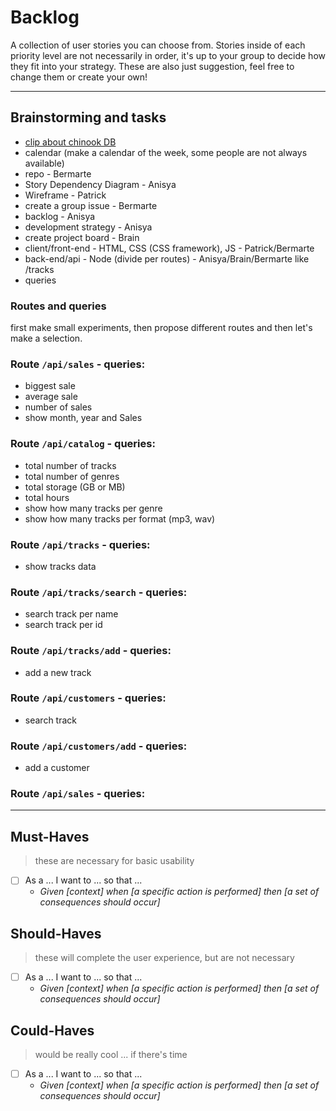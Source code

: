 # Backlog

A collection of user stories you can choose from.  Stories inside of each priority level are not necessarily in order, it's up to your group to decide how they fit into your strategy.  These are also just suggestion, feel free to change them or create your own!


---
## Brainstorming and tasks

- [clip about chinook DB](https://www.youtube.com/watch?v=3i3Z3y46KsM)
- calendar (make a calendar of the week, some people are not always available)
- repo - Bermarte
- Story Dependency Diagram - Anisya
- Wireframe - Patrick
- create a group issue - Bermarte
- backlog - Anisya
- development strategy - Anisya
- create project board - Brain
- client/front-end - HTML, CSS (CSS framework), JS - Patrick/Bermarte
- back-end/api - Node (divide per routes) - Anisya/Brain/Bermarte
  like /tracks
- queries

### Routes and queries

first make small experiments, then propose different routes and then let's make a selection.

### Route `/api/sales` - queries:
- biggest sale
- average sale
- number of sales
- show month, year and Sales

### Route `/api/catalog` - queries:
- total number of tracks
- total number of genres
- total storage (GB or MB)
- total hours
- show how many tracks per genre
- show how many tracks per format (mp3, wav)
### Route `/api/tracks` - queries:
- show tracks data

### Route `/api/tracks/search` - queries:
- search track per name
- search track per id

### Route `/api/tracks/add` - queries:
- add a new track
### Route `/api/customers` - queries:
- search track

### Route `/api/customers/add` - queries:
- add a customer

### Route `/api/sales` - queries:

---
## Must-Haves

> these are necessary for basic usability

- [ ] As a ... I want to ... so that ...
  - _Given [context] when [a specific action is performed] then [a set of consequences should occur]_

## Should-Haves

> these will complete the user experience, but are not necessary

- [ ] As a ... I want to ... so that ...
  - _Given [context] when [a specific action is performed] then [a set of consequences should occur]_

## Could-Haves

> would be really cool ... if there's time

- [ ] As a ... I want to ... so that ...
  - _Given [context] when [a specific action is performed] then [a set of consequences should occur]_
